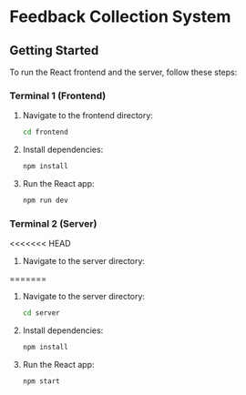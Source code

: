 # Feedback Collection System


## Getting Started
To run the React frontend and the server, follow these steps:

### Terminal 1 (Frontend)
1. Navigate to the frontend directory:

   ```bash
   cd frontend

2. Install dependencies:

   ```bash
   npm install

3. Run the React app:

   ```bash
   npm run dev

### Terminal 2 (Server)
<<<<<<< HEAD

1. Navigate to the server directory:

=======
1. Navigate to the server directory:

   ```bash
   cd server

2. Install dependencies:

   ```bash
   npm install

3. Run the React app:

   ```bash
   npm start
